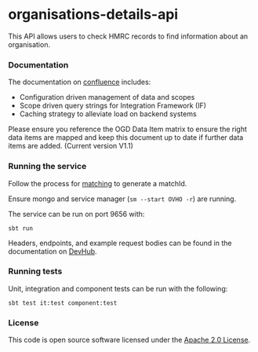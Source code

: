 # organisations-details-api

This API allows users to check HMRC records to find information about an organisation.

### Documentation

The documentation on [confluence](https://confluence.tools.tax.service.gov.uk/display/MDS/Development+space) includes:

- Configuration driven management of data and scopes
- Scope driven query strings for Integration Framework (IF)
- Caching strategy to alleviate load on backend systems

Please ensure you reference the OGD Data Item matrix to ensure the right data items are mapped and keep this document up
to date if further data items are added.
(Current version V1.1)

### Running the service

Follow the process for [matching](https://github.com/hmrc/organisations-matching-api) to generate a matchId.

Ensure mongo and service manager (`sm --start OVHO -r`) are running.

The service can be run on port 9656 with:

    sbt run

Headers, endpoints, and example request bodies can be found in the documentation
on [DevHub](https://developer.qa.tax.service.gov.uk/api-documentation/docs/api/service/organisations-details-api/1.0).

### Running tests

Unit, integration and component tests can be run with the following:

    sbt test it:test component:test

### License

This code is open source software licensed under
the [Apache 2.0 License]("http://www.apache.org/licenses/LICENSE-2.0.html").
